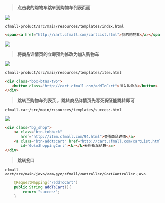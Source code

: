 > **点击我的购物车跳转到购物车列表页面**


![](https://cfmall-hello.oss-cn-beijing.aliyuncs.com/images/202304/202304211019254.png#id=uzboz&originHeight=558&originWidth=923&originalType=binary&ratio=1&rotation=0&showTitle=false&status=done&style=none&title=)

`cfmall-product/src/main/resources/templates/index.html`

```html
<span><a href="http://cart.cfmall.com/cartList.html">我的购物车</a></span>
```

![](https://cfmall-hello.oss-cn-beijing.aliyuncs.com/images/202304/202304211031387.png#id=zA9Ng&originHeight=166&originWidth=848&originalType=binary&ratio=1&rotation=0&showTitle=false&status=done&style=none&title=)

> **将商品详情页的立即预约修改为加入购物车**


![](https://cfmall-hello.oss-cn-beijing.aliyuncs.com/images/202304/202304211031433.png#id=sF371&originHeight=593&originWidth=970&originalType=binary&ratio=1&rotation=0&showTitle=false&status=done&style=none&title=)

`cfmall-product/src/main/resources/templates/item.html`

```html
<div class="box-btns-two">
   <button class="http://cart.cfmall.com/addToCart">加入购物车</button>
</div>
```

> **跳转至购物车列表页 ，跳转商品详情页先写死保证能跳转即可**


`cfmall-cart/src/main/resources/templates/success.html`

![](https://cfmall-hello.oss-cn-beijing.aliyuncs.com/images/202304/202304211039128.png#id=hzoWd&originHeight=227&originWidth=1411&originalType=binary&ratio=1&rotation=0&showTitle=false&status=done&style=none&title=)

```html
<div class="bg_shop">
    <a class="btn-tobback"
       href="http://item.cfmall.com/94.html">查看商品详情</a>
    <a class="btn-addtocart" href="http://cart.cfmall.com/cartList.html"
       id="GotoShoppingCart"><b></b>去购物车结算</a>
</div>
```

> **跳转接口**


`cfmall-cart/src/main/java/com/gyz/cfmall/controller/CartController.java`

```java
    @RequestMapping("/addToCart")
    public String addToCart(){
        return "success";
    }
```
